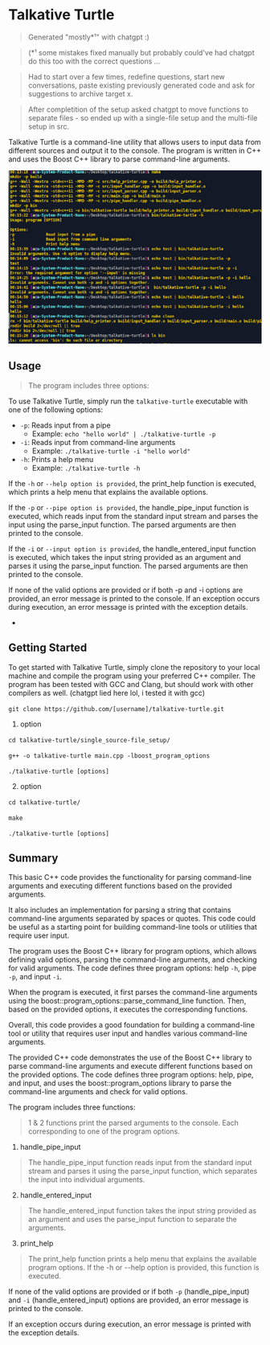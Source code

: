 # Talkative Turtle

> Generated "mostly*¹" with chatgpt :) 

> (*¹ some mistakes fixed manually but probably could've had chatgpt do this too with the correct questions ...

> Had to start over a few times, redefine questions, start new conversations, paste existing previously generated code and ask for suggestions to archive target x.

> After completition of the setup asked chatgpt to move functions to separate files - so ended up with a single-file setup and the multi-file setup in src.


Talkative Turtle is a command-line utility that allows users to input data from different sources and output it to the console. 
The program is written in C++ and uses the Boost C++ library to parse command-line arguments.

![talkative-turtle screenshot](img/x1.png "talkative-turtle screenshot")

## Usage
> The program includes three options:

To use Talkative Turtle, simply run the `talkative-turtle` executable with one of the following options:

- `-p`: Reads input from a pipe
    - Example: `echo "hello world" | ./talkative-turtle -p`
- `-i`: Reads input from command-line arguments
    - Example: `./talkative-turtle -i "hello world"`
- `-h`: Prints a help menu
    - Example: `./talkative-turtle -h`

If the `-h` or `--help option is provided`, the print_help function is executed, which prints a help menu that explains the available options.

If the `-p` or `--pipe option is provided`, the handle_pipe_input function is executed, which reads input from the standard input stream and parses the input using the parse_input function. 
The parsed arguments are then printed to the console.

If the `-i` or `--input option is provided`, the handle_entered_input function is executed, which takes the input string provided as an argument and parses it using the parse_input function. 
The parsed arguments are then printed to the console.

If none of the valid options are provided or if both -p and -i options are provided, an error message is printed to the console. 
If an exception occurs during execution, an error message is printed with the exception details.

- 
## Getting Started

To get started with Talkative Turtle, simply clone the repository to your local machine and compile the program using your preferred C++ compiler. 
The program has been tested with GCC and Clang, but should work with other compilers as well. (chatgpt lied here lol, i tested it with gcc)

`git clone https://github.com/[username]/talkative-turtle.git`
1. option

`cd talkative-turtle/single_source-file_setup/`

`g++ -o talkative-turtle main.cpp -lboost_program_options`

`./talkative-turtle [options]`

2. option

`cd talkative-turtle/`

`make`

`./talkative-turtle [options]`



## Summary

This basic C++ code provides the functionality for parsing command-line arguments and executing different functions based on the provided arguments.

It also includes an implementation for parsing a string that contains command-line arguments separated by spaces or quotes. This code could be useful as a starting point for building command-line tools or utilities that require user input.

The program uses the Boost C++ library for program options, which allows defining valid options, parsing the command-line arguments, and checking for valid arguments. 
The code defines three program options: help `-h`, pipe `-p`, and input `-i`.

When the program is executed, it first parses the command-line arguments using the boost::program_options::parse_command_line function. Then, based on the provided options, it executes the corresponding functions.


Overall, this code provides a good foundation for building a command-line tool or utility that requires user input and handles various command-line arguments.

The provided C++ code demonstrates the use of the Boost C++ library to parse command-line arguments and execute different functions based on the provided options. 
The code defines three program options: help, pipe, and input, and uses the boost::program_options library to parse the command-line arguments and check for valid options.

The program includes three functions: 
> 1 & 2 functions print the parsed arguments to the console. Each corresponding to one of the program options. 
1. handle_pipe_input
> The handle_pipe_input function reads input from the standard input stream and parses it using the parse_input function, which separates the input into individual arguments. 
2. handle_entered_input
> The handle_entered_input function takes the input string provided as an argument and uses the parse_input function to separate the arguments. 
3. print_help
> The print_help function prints a help menu that explains the available program options. 
If the -h or --help option is provided, this function is executed.

If none of the valid options are provided or if both `-p` (handle_pipe_input) and `-i` (handle_entered_input) options are provided, an error message is printed to the console. 

If an exception occurs during execution, an error message is printed with the exception details.


